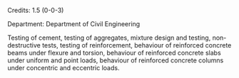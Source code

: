 Credits: 1.5 (0-0-3)

Department: Department of Civil Engineering

Testing of cement, testing of aggregates, mixture design and testing, non-destructive tests, testing of reinforcement, behaviour of reinforced concrete beams under flexure and torsion, behaviour of reinforced concrete slabs under uniform and point loads, behaviour of reinforced concrete columns under concentric and eccentric loads.
